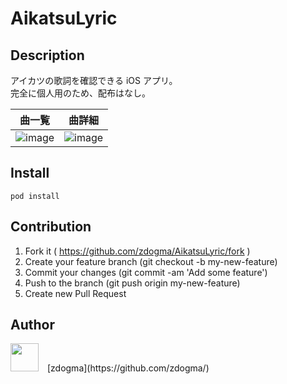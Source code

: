 AikatsuLyric
===

## Description
アイカツの歌詞を確認できる iOS アプリ。  
完全に個人用のため、配布はなし。

| 曲一覧 | 曲詳細 |
| ------ | ------ |
| ![image](https://cloud.githubusercontent.com/assets/1973683/23093353/e8d6bdee-f623-11e6-9e3c-ed0f0d49478e.png) | ![image](https://cloud.githubusercontent.com/assets/1973683/23093356/f2c642ca-f623-11e6-8a44-5736ec57e7e2.png) |


## Install
```
pod install
```

## Contribution
1. Fork it ( https://github.com/zdogma/AikatsuLyric/fork )
2. Create your feature branch (git checkout -b my-new-feature)
3. Commit your changes (git commit -am 'Add some feature')
4. Push to the branch (git push origin my-new-feature)
5. Create new Pull Request

## Author
<img src="https://avatars3.githubusercontent.com/u/1973683?v=3&s=460" width="45px;" style="margin-right: 10px;">
[zdogma](https://github.com/zdogma/)
